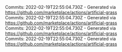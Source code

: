 Commits: 2022-02-19T22:55:04.730Z - Generated via https://github.com/marketplace/actions/artificial-grass
<br>
Commits: 2022-02-19T22:55:04.730Z - Generated via https://github.com/marketplace/actions/artificial-grass
<br>
Commits: 2022-02-19T22:55:04.730Z - Generated via https://github.com/marketplace/actions/artificial-grass
<br>
Commits: 2022-02-19T22:55:04.730Z - Generated via https://github.com/marketplace/actions/artificial-grass
<br>
